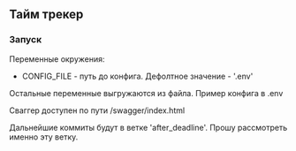 ## Тайм трекер

### Запуск
Переменные окружения:
 - CONFIG_FILE - путь до конфига. Дефолтное значение - '.env'

Остальные переменные выгружаются из файла.
Пример конфига в .env

Сваггер доступен по пути /swagger/index.html

Дальнейшие коммиты будут в ветке 'after_deadline'. Прошу рассмотреть именно эту ветку.